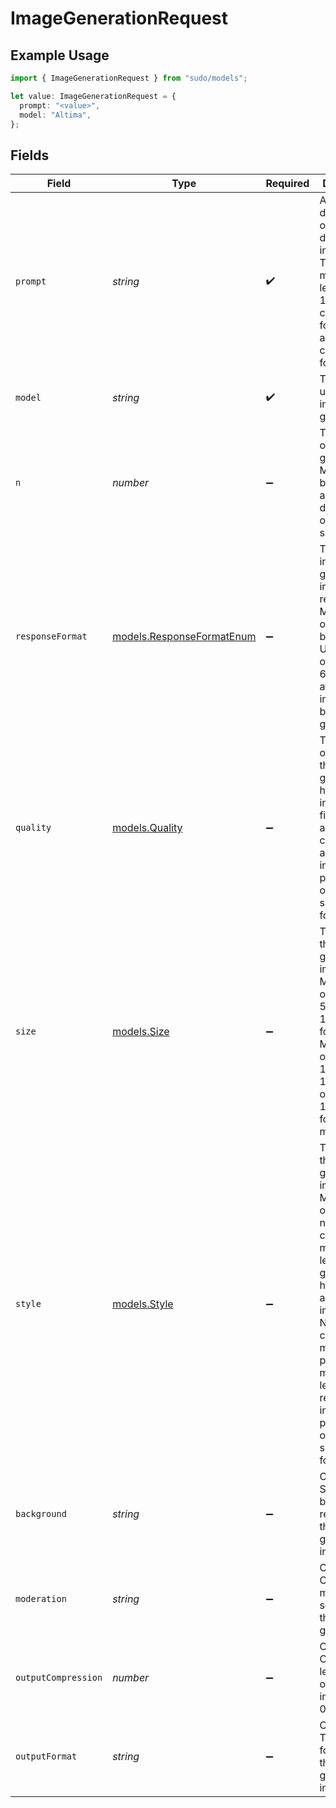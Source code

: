 # ImageGenerationRequest

## Example Usage

```typescript
import { ImageGenerationRequest } from "sudo/models";

let value: ImageGenerationRequest = {
  prompt: "<value>",
  model: "Altima",
};
```

## Fields

| Field                                                                                                                                                                                                                                                                              | Type                                                                                                                                                                                                                                                                               | Required                                                                                                                                                                                                                                                                           | Description                                                                                                                                                                                                                                                                        |
| ---------------------------------------------------------------------------------------------------------------------------------------------------------------------------------------------------------------------------------------------------------------------------------- | ---------------------------------------------------------------------------------------------------------------------------------------------------------------------------------------------------------------------------------------------------------------------------------- | ---------------------------------------------------------------------------------------------------------------------------------------------------------------------------------------------------------------------------------------------------------------------------------- | ---------------------------------------------------------------------------------------------------------------------------------------------------------------------------------------------------------------------------------------------------------------------------------- |
| `prompt`                                                                                                                                                                                                                                                                           | *string*                                                                                                                                                                                                                                                                           | :heavy_check_mark:                                                                                                                                                                                                                                                                 | A text description of the desired image(s). The maximum length is 1000 characters for dall-e-2 and 4000 characters for dall-e-3.                                                                                                                                                   |
| `model`                                                                                                                                                                                                                                                                            | *string*                                                                                                                                                                                                                                                                           | :heavy_check_mark:                                                                                                                                                                                                                                                                 | The model to use for image generation.                                                                                                                                                                                                                                             |
| `n`                                                                                                                                                                                                                                                                                | *number*                                                                                                                                                                                                                                                                           | :heavy_minus_sign:                                                                                                                                                                                                                                                                 | The number of images to generate. Must be between 1 and 10. For dall-e-3, only n=1 is supported.                                                                                                                                                                                   |
| `responseFormat`                                                                                                                                                                                                                                                                   | [models.ResponseFormatEnum](../models/responseformatenum.md)                                                                                                                                                                                                                       | :heavy_minus_sign:                                                                                                                                                                                                                                                                 | The format in which the generated images are returned. Must be one of url or b64_json. URLs are only valid for 60 minutes after the image has been generated.                                                                                                                      |
| `quality`                                                                                                                                                                                                                                                                          | [models.Quality](../models/quality.md)                                                                                                                                                                                                                                             | :heavy_minus_sign:                                                                                                                                                                                                                                                                 | The quality of the image that will be generated. hd creates images with finer details and greater consistency across the image. This param is only supported for dall-e-3.                                                                                                         |
| `size`                                                                                                                                                                                                                                                                             | [models.Size](../models/size.md)                                                                                                                                                                                                                                                   | :heavy_minus_sign:                                                                                                                                                                                                                                                                 | The size of the generated images. Must be one of 256x256, 512x512, or 1024x1024 for dall-e-2. Must be one of 1024x1024, 1792x1024, or 1024x1792 for dall-e-3 models.                                                                                                               |
| `style`                                                                                                                                                                                                                                                                            | [models.Style](../models/style.md)                                                                                                                                                                                                                                                 | :heavy_minus_sign:                                                                                                                                                                                                                                                                 | The style of the generated images. Must be one of vivid or natural. Vivid causes the model to lean towards generating hyper-real and dramatic images. Natural causes the model to produce more natural, less hyper-real looking images. This param is only supported for dall-e-3. |
| `background`                                                                                                                                                                                                                                                                       | *string*                                                                                                                                                                                                                                                                           | :heavy_minus_sign:                                                                                                                                                                                                                                                                 | OpenAI only: Specify the background removal for the generated image.                                                                                                                                                                                                               |
| `moderation`                                                                                                                                                                                                                                                                       | *string*                                                                                                                                                                                                                                                                           | :heavy_minus_sign:                                                                                                                                                                                                                                                                 | OpenAI only: Content moderation settings for the image generation.                                                                                                                                                                                                                 |
| `outputCompression`                                                                                                                                                                                                                                                                | *number*                                                                                                                                                                                                                                                                           | :heavy_minus_sign:                                                                                                                                                                                                                                                                 | OpenAI only: Compression level for the output image, from 0 to 100.                                                                                                                                                                                                                |
| `outputFormat`                                                                                                                                                                                                                                                                     | *string*                                                                                                                                                                                                                                                                           | :heavy_minus_sign:                                                                                                                                                                                                                                                                 | OpenAI only: The output format for the generated image.                                                                                                                                                                                                                            |